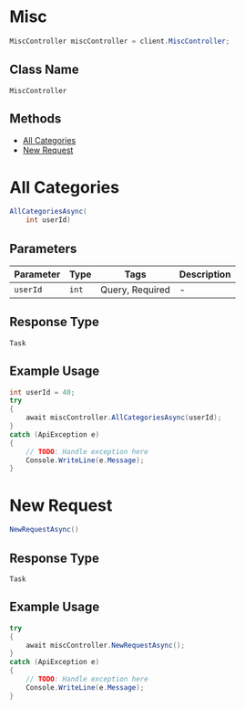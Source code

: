 # Misc

```csharp
MiscController miscController = client.MiscController;
```

## Class Name

`MiscController`

## Methods

* [All Categories](../../doc/controllers/misc.md#all-categories)
* [New Request](../../doc/controllers/misc.md#new-request)


# All Categories

```csharp
AllCategoriesAsync(
    int userId)
```

## Parameters

| Parameter | Type | Tags | Description |
|  --- | --- | --- | --- |
| `userId` | `int` | Query, Required | - |

## Response Type

`Task`

## Example Usage

```csharp
int userId = 40;
try
{
    await miscController.AllCategoriesAsync(userId);
}
catch (ApiException e)
{
    // TODO: Handle exception here
    Console.WriteLine(e.Message);
}
```


# New Request

```csharp
NewRequestAsync()
```

## Response Type

`Task`

## Example Usage

```csharp
try
{
    await miscController.NewRequestAsync();
}
catch (ApiException e)
{
    // TODO: Handle exception here
    Console.WriteLine(e.Message);
}
```

